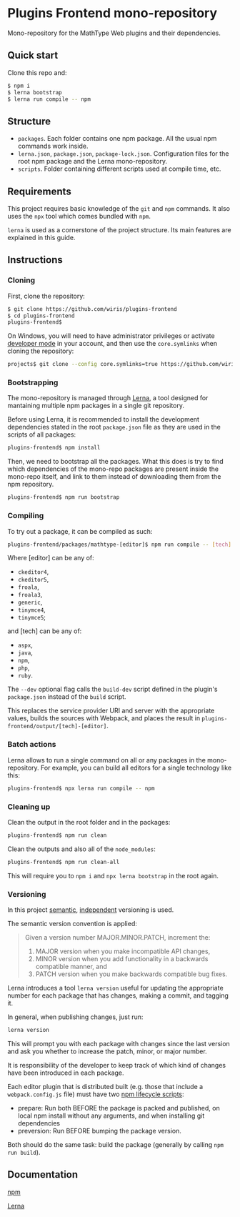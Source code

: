 # Plugins Frontend mono-repository

Mono-repository for the MathType Web plugins and their dependencies.

## Quick start

Clone this repo and:

```sh
$ npm i
$ lerna bootstrap
$ lerna run compile -- npm
```

## Structure

- `packages`. Each folder contains one npm package. All the usual npm commands
work inside.
- `lerna.json`, `package.json`, `package-lock.json`. Configuration files for the
root npm package and the Lerna mono-repository.
- `scripts`. Folder containing different scripts used at compile time, etc.

## Requirements

This project requires basic knowledge of the `git` and `npm` commands.
It also uses the `npx` tool which comes bundled with `npm`.

`lerna` is used as a cornerstone of the project structure. Its main features
are explained in this guide.

## Instructions

### Cloning

First, clone the repository:

```sh
$ git clone https://github.com/wiris/plugins-frontend
$ cd plugins-frontend
plugins-frontend$
```

On Windows, you will need to have administrator privileges or activate
[developer mode](https://docs.microsoft.com/en-us/windows/uwp/get-started/enable-your-device-for-development)
in your account, and then use the `core.symlinks` when cloning the repository:

```sh
projects$ git clone --config core.symlinks=true https://github.com/wiris/plugins-frontend
```

### Bootstrapping

The mono-repository is managed through [Lerna](https://lerna.js.org/), a tool
designed for mantaining multiple npm packages in a single git repository.

Before using Lerna, it is recommended to install the development dependencies
stated in the root `package.json` file as they are used in the scripts of all
packages:

```sh
plugins-frontend$ npm install
```

Then, we need to bootstrap all the packages. What this does is try to find
which dependencies of the mono-repo packages are present inside the mono-repo
itself, and link to them instead of downloading them from the npm repository.

```sh
plugins-frontend$ npm run bootstrap
```

### Compiling

To try out a package, it can be compiled as such:

```sh
plugins-frontend/packages/mathtype-[editor]$ npm run compile -- [tech] [--dev]
```

Where [editor] can be any of:

- `ckeditor4`,
- `ckeditor5`,
- `froala`,
- `froala3`,
- `generic`,
- `tinymce4`,
- `tinymce5`;

and [tech] can be any of:

- `aspx`,
- `java`,
- `npm`,
- `php`,
- `ruby`.

The `--dev` optional flag calls the `build-dev` script defined in the plugin's `package.json`
instead of the `build` script.

This replaces the service provider URI and server with the appropriate values,
builds the sources with Webpack, and places the result in
`plugins-frontend/output/[tech]-[editor]`.

### Batch actions

Lerna allows to run a single command on all or any packages in the
mono-repository. For example, you can build all editors for a single technology
like this:

```sh
plugins-frontend$ npx lerna run compile -- npm
```

### Cleaning up

Clean the output in the root folder and in the packages:

```sh
plugins-frontend$ npm run clean
```

Clean the outputs and also all of the `node_modules`:

```sh
plugins-frontend$ npm run clean-all
```

This will require you to `npm i` and `npx lerna bootstrap` in the root again.

### Versioning

In this project [semantic](https://semver.org),
[independent](https://github.com/lerna/lerna#independent-mode) versioning is
used.

The semantic version convention is applied:

> Given a version number MAJOR.MINOR.PATCH, increment the:
>
> 1. MAJOR version when you make incompatible API changes,
> 2. MINOR version when you add functionality in a backwards compatible manner, and
> 3. PATCH version when you make backwards compatible bug fixes.

Lerna introduces a tool `lerna version` useful for updating the appropriate
number for each package that has changes, making a commit, and tagging it.

In general, when publishing changes, just run:

```sh
lerna version
```

This will prompt you with each package with changes since the last version
and ask you whether to increase the patch, minor, or major number.

It is responsibility of the developer to keep track of which kind of changes
have been introduced in each package.

Each editor plugin that is distributed built (e.g. those that include a
`webpack.config.js` file) must have two
[npm lifecycle scripts](https://docs.npmjs.com/misc/scripts):

- prepare: Run both BEFORE the package is packed and published, on local npm
install without any arguments, and when installing git dependencies
- preversion: Run BEFORE bumping the package version.

Both should do the same task: build the package (generally by calling
`npm run build`).

## Documentation

[npm](https://docs.npmjs.com/)

[Lerna](https://github.com/lerna/lerna#readme) 